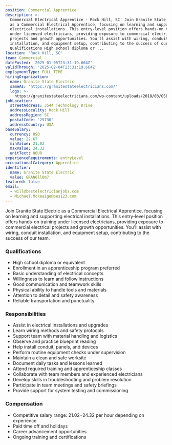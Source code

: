 ```yaml
---
position: Commercial Apprentice
description: >-
  Commercial Electrical Apprentice - Rock Hill, SC! Join Granite State Electric
  as a Commercial Electrical Apprentice, focusing on learning and supporting
  electrical installations. This entry-level position offers hands-on training
  under licensed electricians, providing exposure to commercial electrical
  projects and growth opportunities. You'll assist with wiring, conduit
  installation, and equipment setup, contributing to the success of our team.
  Qualifications High school diploma or ...
location: 'Rock Hill, SC'
team: Commercial
datePosted: '2025-01-05T23:31:19.664Z'
validThrough: '2025-02-04T23:31:19.664Z'
employmentType: FULL_TIME
hiringOrganization:
  name: Granite State Electric
  sameAs: 'https://granitestateelectricians.com/'
  logo: >-
    https://granitestateelectricians.com/wp-content/uploads/2018/03/GSE-2c-Logo-4.jpg
jobLocation:
  streetAddress: 3544 Technology Drive
  addressLocality: Rock Hill
  addressRegion: SC
  postalCode: '29730'
  addressCountry: USA
baseSalary:
  currency: USD
  value: 22.67
  minValue: 21.02
  maxValue: 24.32
  unitText: HOUR
experienceRequirements: entryLevel
occupationalCategory: Apprentice
identifier:
  name: Granite State Electric
  value: GRAN6ll0m7
featured: false
email:
  - will@bestelectricianjobs.com
  - Michael.Mckeaige@pes123.com
---
```




Join Granite State Electric as a Commercial Electrical Apprentice, focusing on learning and supporting electrical installations. This entry-level position offers hands-on training under licensed electricians, providing exposure to commercial electrical projects and growth opportunities. You'll assist with wiring, conduit installation, and equipment setup, contributing to the success of our team.

### Qualifications
- High school diploma or equivalent
- Enrollment in an apprenticeship program preferred
- Basic understanding of electrical concepts
- Willingness to learn and follow instructions
- Good communication and teamwork skills
- Physical ability to handle tools and materials
- Attention to detail and safety awareness
- Reliable transportation and punctuality

### Responsibilities
- Assist in electrical installations and upgrades
- Learn wiring methods and safety protocols
- Support team with material handling and logistics
- Observe and practice blueprint reading
- Help install conduit, panels, and devices
- Perform routine equipment checks under supervision
- Maintain a clean and safe worksite
- Document daily tasks and lessons learned
- Attend required training and apprenticeship classes
- Collaborate with team members and experienced electricians
- Develop skills in troubleshooting and problem resolution
- Participate in team meetings and safety briefings
- Provide support for system testing and commissioning

### Compensation
- Competitive salary range: $21.02-$24.32 per hour depending on experience
- Paid time off and holidays
- Career advancement opportunities
- Ongoing training and certifications
